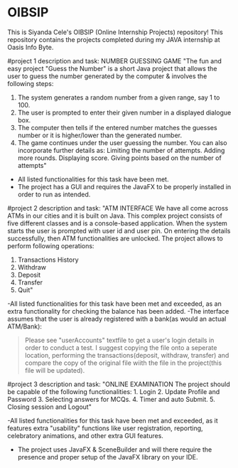 # OIBSIP
 This is Siyanda Cele's OIBSIP (Online Internship Projects) repository! 
 This repository contains the projects completed during my JAVA internship at Oasis Info Byte.

#project 1 description and task:
NUMBER GUESSING GAME
"The fun and easy project "Guess the Number" is a short Java project that allows the user to guess the number generated by the computer & involves the following steps:
1. The system generates a random number from a given range, say 1 to 100.
2. The user is prompted to enter their given number in a displayed dialogue box.
3. The computer then tells if the entered number matches the guesses number or it is higher/lower than the generated number.
4. The game continues under the user guessing the number.
You can also incorporate further details as:
Limiting the number of attempts.
Adding more rounds.
Displaying score.
Giving points based on the number of attempts"

- All listed functionalities for this task have been met.
- The project has a GUI and requires the JavaFX to be properly installed in order to run as intended.

#project 2 description and task:
"﻿ATM INTERFACE
We have all come across ATMs in our cities and it is built on Java. This complex project consists of five different classes and is a console-based application.
When the system starts the user is prompted with user id and user pin.
On entering the details successfully, then ATM functionalities are unlocked. The project allows to perform following operations:
1. Transactions History
2. Withdraw
3. Deposit
4. Transfer
5. Quit"

-All listed functionalities for this task have been met and exceeded, as an extra functionality for checking the balance has been added.
-The interface assumes that the user is already registered with a bank(as would an actual ATM/Bank):
   > Please see "userAccounts" textfile to get a user's login details in order to conduct a test.
   > I suggest copying the file onto a seperate location, performing the transactions(deposit, withdraw, transfer) and compare the copy of the original file wiith the file in the project(this file will be updated).

#project 3 description and task:
"ONLINE EXAMINATION
The project should be capable of the following functionalities:
	1. Login
	2. Update Profile and Password
	3. Selecting answers for MCQs.
	4. Timer and auto Submit.
 5. Closing session and Logout"

 -All listed functionalities for this task have been met and exceeded, as it features extra "usability" functions like user registration, reporting, celebratory animations,
 and other extra GUI features.
 - The project uses JavaFX & SceneBuilder and will there require the presence and proper setup of the JavaFX library on your IDE.


   

